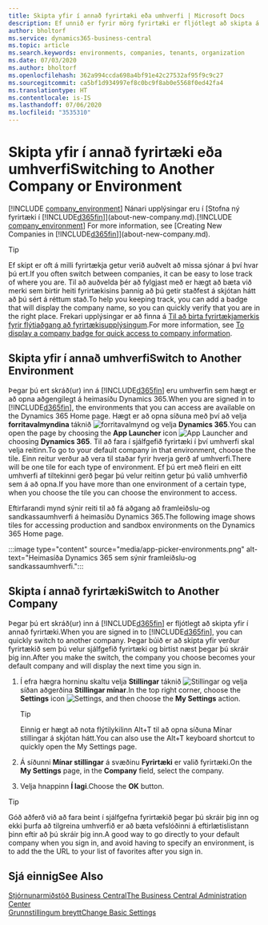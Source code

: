 ```yaml
---
title: Skipta yfir í annað fyrirtæki eða umhverfi | Microsoft Docs
description: Ef unnið er fyrir mörg fyrirtæki er fljótlegt að skipta á milli umhverfis og fyrirtækja.
author: bholtorf
ms.service: dynamics365-business-central
ms.topic: article
ms.search.keywords: environments, companies, tenants, organization
ms.date: 07/03/2020
ms.author: bholtorf
ms.openlocfilehash: 362a994ccda698a4bf91e42c27532af95f9c9c27
ms.sourcegitcommit: ca5bf1d934997ef8c0bc9f8ab0e5568f0ed42fa4
ms.translationtype: HT
ms.contentlocale: is-IS
ms.lasthandoff: 07/06/2020
ms.locfileid: "3535310"
---
```

# <a name="switching-to-another-company-or-environment"></a><span data-ttu-id="3a05c-103">Skipta yfir í annað fyrirtæki eða umhverfi</span><span class="sxs-lookup"><span data-stu-id="3a05c-103">Switching to Another Company or Environment</span></span>

<span data-ttu-id="3a05c-104">[!INCLUDE [company_environment](includes/company_environment.md)] Nánari upplýsingar eru í [Stofna ný fyrirtæki í [!INCLUDE[d365fin](includes/d365fin_md.md)]](about-new-company.md).</span><span class="sxs-lookup"><span data-stu-id="3a05c-104">[!INCLUDE [company_environment](includes/company_environment.md)] For more information, see [Creating New Companies in [!INCLUDE[d365fin](includes/d365fin_md.md)]](about-new-company.md).</span></span>  

> [!TIP]
> <span data-ttu-id="3a05c-105">Ef skipt er oft á milli fyrirtækja getur verið auðvelt að missa sjónar á því hvar þú ert.</span><span class="sxs-lookup"><span data-stu-id="3a05c-105">If you often switch between companies, it can be easy to lose track of where you are.</span></span> <span data-ttu-id="3a05c-106">Til að auðvelda þér að fylgjast með er hægt að bæta við merki sem birtir heiti fyrirtækisins þannig að þú getir staðfest á skjótan hátt að þú sért á réttum stað.</span><span class="sxs-lookup"><span data-stu-id="3a05c-106">To help you keeping track, you can add a badge that will display the company name, so you can quickly verify that you are in the right place.</span></span> <span data-ttu-id="3a05c-107">Frekari upplýsingar er að finna á [Til að birta fyrirtækjamerkis fyrir flýtiaðgang að fyrirtækisupplýsingum](ui-change-basic-settings.md#to-display-a-company-badge-for-quick-access-to-company-information).</span><span class="sxs-lookup"><span data-stu-id="3a05c-107">For more information, see [To display a company badge for quick access to company information](ui-change-basic-settings.md#to-display-a-company-badge-for-quick-access-to-company-information).</span></span>

## <a name="switch-to-another-environment"></a><span data-ttu-id="3a05c-108">Skipta yfir í annað umhverfi</span><span class="sxs-lookup"><span data-stu-id="3a05c-108">Switch to Another Environment</span></span>

<span data-ttu-id="3a05c-109">Þegar þú ert skráð(ur) inn á [!INCLUDE[d365fin](includes/d365fin_md.md)] eru umhverfin sem hægt er að opna aðgengilegt á heimasíðu Dynamics 365.</span><span class="sxs-lookup"><span data-stu-id="3a05c-109">When you are signed in to [!INCLUDE[d365fin](includes/d365fin_md.md)], the environments that you can access are available on the Dynamics 365 Home page.</span></span> <span data-ttu-id="3a05c-110">Hægt er að opna síðuna með því að velja **forritavalmyndina** táknið ![forritavalmynd](media/app-launcher-icon.png "Forritavalmynd býður upp á aðgang að fleiri eiginleikum") og velja **Dynamics 365**.</span><span class="sxs-lookup"><span data-stu-id="3a05c-110">You can open the page by choosing the **App Launcher** icon ![App Launcher](media/app-launcher-icon.png "The App Launcher provides access to more features") and choosing **Dynamics 365**.</span></span> <span data-ttu-id="3a05c-111">Til að fara í sjálfgefið fyrirtæki í því umhverfi skal velja reitinn.</span><span class="sxs-lookup"><span data-stu-id="3a05c-111">To go to your default company in that environment, choose the tile.</span></span> <span data-ttu-id="3a05c-112">Einn reitur verður að vera til staðar fyrir hverja gerð af umhverfi.</span><span class="sxs-lookup"><span data-stu-id="3a05c-112">There will be one tile for each type of environment.</span></span> <span data-ttu-id="3a05c-113">Ef þú ert með fleiri en eitt umhverfi af tiltekinni gerð þegar þú velur reitinn getur þú valið umhverfið sem á að opna.</span><span class="sxs-lookup"><span data-stu-id="3a05c-113">If you have more than one environment of a certain type, when you choose the tile you can choose the environment to access.</span></span>

<span data-ttu-id="3a05c-114">Eftirfarandi mynd sýnir reiti til að fá aðgang að framleiðslu-og sandkassaumhverfi á heimasíðu Dynamics 365.</span><span class="sxs-lookup"><span data-stu-id="3a05c-114">The following image shows tiles for accessing production and sandbox environments on the Dynamics 365 Home page.</span></span>

:::image type="content" source="media/app-picker-environments.png" alt-text="Heimasíða Dynamics 365 sem sýnir framleiðslu-og sandkassaumhverfi.":::

## <a name="switch-to-another-company"></a><span data-ttu-id="3a05c-116">Skipta í annað fyrirtæki</span><span class="sxs-lookup"><span data-stu-id="3a05c-116">Switch to Another Company</span></span>

<span data-ttu-id="3a05c-117">Þegar þú ert skráð(ur) inn á [!INCLUDE[d365fin](includes/d365fin_md.md)] er fljótlegt að skipta yfir í annað fyrirtæki.</span><span class="sxs-lookup"><span data-stu-id="3a05c-117">When you are signed in to [!INCLUDE[d365fin](includes/d365fin_md.md)], you can quickly switch to another company.</span></span> <span data-ttu-id="3a05c-118">Þegar búið er að skipta yfir verður fyrirtækið sem þú velur sjálfgefið fyrirtæki og birtist næst þegar þú skráir þig inn.</span><span class="sxs-lookup"><span data-stu-id="3a05c-118">After you make the switch, the company you choose becomes your default company and will display the next time you sign in.</span></span>

1. <span data-ttu-id="3a05c-119">Í efra hægra horninu skaltu velja **Stillingar** táknið ![Stillingar](media/ui-experience/settings_icon_small.png "Stillingatákn fyrir hlutverkamiðstöð") og velja síðan aðgerðina **Stillingar mínar**.</span><span class="sxs-lookup"><span data-stu-id="3a05c-119">In the top right corner, choose the **Settings** icon ![Settings](media/ui-experience/settings_icon_small.png "Settings icon for role center"), and then choose the **My Settings** action.</span></span>

    > [!TIP]
    > <span data-ttu-id="3a05c-120">Einnig er hægt að nota flýtilykilinn Alt+T til að opna síðuna Mínar stillingar á skjótan hátt.</span><span class="sxs-lookup"><span data-stu-id="3a05c-120">You can also use the Alt+T keyboard shortcut to quickly open the My Settings page.</span></span>

2. <span data-ttu-id="3a05c-121">Á síðunni **Mínar stillingar** á svæðinu **Fyrirtæki** er valið fyrirtæki.</span><span class="sxs-lookup"><span data-stu-id="3a05c-121">On the **My Settings** page, in the **Company** field, select the company.</span></span>  
3. <span data-ttu-id="3a05c-122">Velja hnappinn **Í lagi**.</span><span class="sxs-lookup"><span data-stu-id="3a05c-122">Choose the **OK** button.</span></span>

> [!TIP]
> <span data-ttu-id="3a05c-123">Góð aðferð við að fara beint í sjálfgefna fyrirtækið þegar þú skráir þig inn og ekki þurfa að tilgreina umhverfið er að bæta vefslóðinni á eftirlætislistann þinn eftir að þú skráir þig inn.</span><span class="sxs-lookup"><span data-stu-id="3a05c-123">A good way to go directly to your default company when you sign in, and avoid having to specify an environment, is to add the the URL to your list of favorites after you sign in.</span></span>

## <a name="see-also"></a><span data-ttu-id="3a05c-124">Sjá einnig</span><span class="sxs-lookup"><span data-stu-id="3a05c-124">See Also</span></span>

[<span data-ttu-id="3a05c-125">Stjórnunarmiðstöð Business Central</span><span class="sxs-lookup"><span data-stu-id="3a05c-125">The Business Central Administration Center</span></span>](/dynamics365/business-central/dev-itpro/administration/tenant-admin-center)  
[<span data-ttu-id="3a05c-126">Grunnstillingum breytt</span><span class="sxs-lookup"><span data-stu-id="3a05c-126">Change Basic Settings</span></span>](ui-change-basic-settings.md)  
